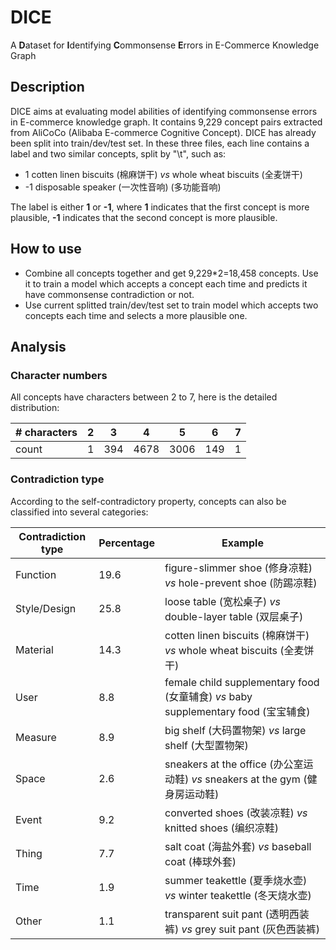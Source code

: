 # DICE
A **D**ataset for **I**dentifying **C**ommonsense **E**rrors in E-Commerce Knowledge Graph

## Description
DICE aims at evaluating model abilities of identifying commonsense errors in E-commerce knowledge graph. It contains 9,229 concept pairs extracted from AliCoCo (Alibaba E-commerce Cognitive Concept). DICE has already been split into train/dev/test set. In these three files,  each line contains a label and two similar concepts, split by "\t", such as:
- 1 cotten linen biscuits (棉麻饼干) *vs* whole wheat biscuits (全麦饼干)
- -1 disposable speaker (一次性音响)  (多功能音响)

The label is either **1** or **-1**, where **1** indicates that the first concept is more plausible, **-1** indicates that the second concept is more plausible. 

## How to use
- Combine all concepts together and get 9,229\*2=18,458 concepts. Use it to train a model which accepts a concept each time and predicts it have commonsense contradiction or not.
- Use current splitted train/dev/test set to train model which accepts two concepts each time and selects a more plausible one.

## Analysis
### Character numbers
All concepts have characters between 2 to 7, here is the detailed distribution:

| # characters    | 2   | 3    | 4   | 5   | 6   | 7   |
| ------------ | ---- | ------ | ---- | ------- | --------- | --------|  
| count | 1  |  394   | 4678   | 3006    |    149      | 1 |

### Contradiction type
According to the self-contradictory property, concepts can also be classified into several categories:

| Contradiction type | Percentage | Example |
|--- | --- | --- |
| Function | 19.6 | figure-slimmer shoe (修身凉鞋) *vs* hole-prevent shoe (防踢凉鞋) |
|		Style/Design | 25.8 | loose table (宽松桌子) *vs* double-layer table (双层桌子) |
|		Material | 14.3 | cotten linen biscuits (棉麻饼干) *vs* whole wheat biscuits (全麦饼干) |
|		User | 8.8 | female child supplementary food (女童辅食) *vs* baby supplementary food (宝宝辅食)  |
|		Measure | 8.9 | big shelf (大码置物架) *vs* large shelf (大型置物架) |
|		Space | 2.6 | sneakers at the office (办公室运动鞋) *vs* sneakers at the gym (健身房运动鞋) |
|		Event | 9.2 | converted shoes (改装凉鞋) *vs* knitted shoes (编织凉鞋) |
|		Thing | 7.7 | salt coat (海盐外套) *vs* baseball coat (棒球外套) |
|		Time | 1.9 | summer teakettle (夏季烧水壶) *vs* winter teakettle (冬天烧水壶) |
|		Other | 1.1 | transparent suit pant (透明西装裤) *vs* grey suit pant (灰色西装裤) |

